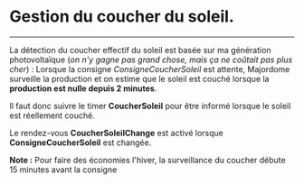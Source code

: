 # Gestion du coucher du soleil.
----

La détection du coucher effectif du soleil est basée sur ma génération photovoltaïque (*on n'y gagne pas grand chose, mais ça ne coûtait pas plus cher*) :
Lorsque la consigne _ConsigneCoucherSoleil_ est attente, Majordome surveille la production et on estime que le soleil est couché lorsque la **production est nulle depuis 2 minutes**.

Il faut donc suivre le timer **CoucherSoleil** pour être informé lorsque le soleil est réellement couché.

Le rendez-vous **CoucherSoleilChange** est activé lorsque **ConsigneCoucherSoleil** est changée.

**Note :** Pour faire des économies l'hiver, la surveillance du coucher débute 15 minutes avant la consigne
